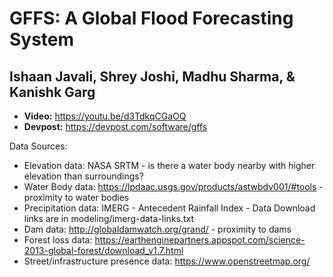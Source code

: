 # GFFS: A Global Flood Forecasting System
## Ishaan Javali, Shrey Joshi, Madhu Sharma, & Kanishk Garg

- **Video:** https://youtu.be/d3TdkqCGaOQ
- **Devpost:** https://devpost.com/software/gffs

Data Sources:
- Elevation data: NASA SRTM - is there a water body nearby with higher elevation than surroundings?
- Water Body data: https://lpdaac.usgs.gov/products/astwbdv001/#tools - proximity to water bodies
- Precipitation data: IMERG - Antecedent Rainfall Index - Data Download links are in modeling/imerg-data-links.txt
- Dam data: http://globaldamwatch.org/grand/ - proximity to dams
- Forest loss data: https://earthenginepartners.appspot.com/science-2013-global-forest/download_v1.7.html
- Street/infrastructure presence data: https://www.openstreetmap.org/
